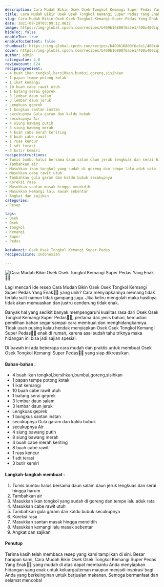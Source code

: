 ```yaml
---
description: Cara Mudah Bikin Osek Osek Tongkol Kemangi Super Pedas Yang Enak"
title: Cara Mudah Bikin Osek Osek Tongkol Kemangi Super Pedas Yang Enak
slug: Cara-Mudah-Bikin-Osek-Osek-Tongkol-Kemangi-Super-Pedas-Yang-Enak
date: 2021-09-29T03:09:12.063Z
image: https://img-global.cpcdn.com/recipes/b409b16800f6a5e1/400x400cq70/photo.jpg
hideToc: false
enableToc: true
enableTocContent: false
thumbnail: https://img-global.cpcdn.com/recipes/b409b16800f6a5e1/400x400cq70/photo.jpg
cover: https://img-global.cpcdn.com/recipes/b409b16800f6a5e1/400x400cq70/photo.jpg
author: admin
ratingvalue: 4.8
reviewcount: 124
recipeingredient:
- 4 buah ikan tongkol,bersihkan,bumbui,goreng,sisihkan
- 1 papan tempe potong kotak
- 1 ikat kemangi
- 10 buah cabe rawit utuh
- 1 batang serai geprek
- 3 lembar daun salam
- 3 lembar daun jeruk
- Lengkuas geprek
- 1 bungkus santan instan
- secukupnya Gula garam dan kaldu bubuk
- secukupnya Air
- 4 siung bawang putih
- 8 siung bawang merah
- 4 buah cabe merah keriting
- 8 buah cabe rawit
- 1 ruas kencur
- 1 sdt terasi
- 3 butir kemiri
recipeinstructions:
- Tumis bumbu halus bersama daun salam daun jeruk lengkuas dan serai hingga harum
- Tambahkan air
- Masukkan ikan tongkol yang sudah di goreng dan tempe lalu aduk rata
- Masukkan cabe rawit utuh
- Tambahkan gula garam dan kaldu bubuk secukupnya
- Koreksi rasa
- Masukkan santan masak hingga mendidih
- Masukkan kemangi lalu masak sebentar
- Angkat dan sajikan
categories:
- Resep

tags:
- Osek
- Osek
- Tongkol
- Kemangi
- Super
- Pedas

katakunci: Osek Osek Tongkol Kemangi Super Pedas
recipecuisine: Indonesian

---
```


![Cara Mudah Bikin Osek Osek Tongkol Kemangi Super Pedas Yang Enak👩‍🍳](https://img-global.cpcdn.com/recipes/b409b16800f6a5e1/400x400cq70/photo.jpg)

Lagi mencari ide resep Cara Mudah Bikin Osek Osek Tongkol Kemangi Super Pedas Yang Enak👩‍🍳 yang unik? Cara menyiapkannya memang tidak terlalu sulit namun tidak gampang juga. Jika keliru mengolah maka hasilnya tidak akan memuaskan dan justru cenderung tidak enak.

Banyak hal yang sedikit banyak mempengaruhi kualitas rasa dari Osek Osek Tongkol Kemangi Super Pedas👩‍🍳, pertama dari jenis bahan, kemudian pemilihan bahan segar sampai cara membuat dan menghidangkannya. Tidak usah pusing kalau hendak menyiapkan Osek Osek Tongkol Kemangi Super Pedas👩‍🍳 enak di rumah, karena asal sudah tahu triknya maka hidangan ini bisa jadi sajian spesial.

Di bawah ini ada beberapa cara mudah dan praktis untuk membuat Osek Osek Tongkol Kemangi Super Pedas👩‍🍳 yang siap dikreasikan.

<!--inarticleads1-->

#### Bahan-bahan :

- 4 buah ikan tongkol,bersihkan,bumbui,goreng,sisihkan
- 1 papan tempe potong kotak
- 1 ikat kemangi
- 10 buah cabe rawit utuh
- 1 batang serai geprek
- 3 lembar daun salam
- 3 lembar daun jeruk
- Lengkuas geprek
- 1 bungkus santan instan
- secukupnya Gula garam dan kaldu bubuk
- secukupnya Air
- 4 siung bawang putih
- 8 siung bawang merah
- 4 buah cabe merah keriting
- 8 buah cabe rawit
- 1 ruas kencur
- 1 sdt terasi
- 3 butir kemiri

<!--inarticleads2-->

#### Langkah-langkah membuat :

1. Tumis bumbu halus bersama daun salam daun jeruk lengkuas dan serai hingga harum
1. Tambahkan air
1. Masukkan ikan tongkol yang sudah di goreng dan tempe lalu aduk rata
1. Masukkan cabe rawit utuh
1. Tambahkan gula garam dan kaldu bubuk secukupnya
1. Koreksi rasa
1. Masukkan santan masak hingga mendidih
1. Masukkan kemangi lalu masak sebentar
1. Angkat dan sajikan

#### Penutup

Terima kasih telah membaca resep yang kami tampilkan di sini. Besar harapan kami, Cara Mudah Bikin Osek Osek Tongkol Kemangi Super Pedas Yang Enak👩‍🍳 yang mudah di atas dapat membantu Anda menyiapkan hidangan yang enak untuk keluarga/teman maupun menjadi inspirasi bagi Anda yang berkeinginan untuk berjualan makanan. Semoga bermanfaat dan selamat mencoba!